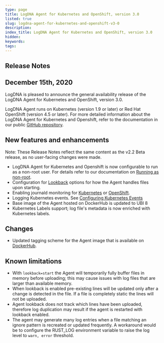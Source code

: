 ```yaml
---
type: page
title: LogDNA Agent for Kubernetes and OpenShift, version 3.0
listed: true
slug: logdna-agent-for-kubernetes-and-openshift-v3-0
description: 
index_title: LogDNA Agent for Kubernetes and OpenShift, version 3.0
hidden: 
keywords: 
tags: 
---
```





## Release Notes


## December 15th, 2020

LogDNA is pleased to announce the general availability release of the LogDNA Agent for Kubernetes and OpenShift, version 3.0.

LogDNA Agent runs on Kubernetes (version 1.9 or later) or Red Hat OpenShift (version 4.5 or later). For more detailed information about the LogDNA Agent for Kubernetes  and Openshift, refer to the documentation in our public [GitHub repository](https://github.com/logdna/logdna-agent-v2).

## New features and enhancements
Note: These Release Notes reflect the same content as the v2.2 Beta release, as no user-facing changes were made.
* LogDNA Agent for Kubernetes and Openshift is now configurable to run as a non-root user. For details refer to our documentation on [Running as non-root](https://github.com/logdna/logdna-agent-v2/tree/3.0/docs/README.md#running-as-non-root).
*  Configuration for [Lookback](https://github.com/logdna/logdna-agent-v2/tree/3.0/docs/README.md#configuring-lookback) options for how the Agent handles files upon starting.
*  Enabling journald monitoring for [Kubernetes](KUBERNETES.md#collecting-node-journald-logs) or [OpenShift](OPENSHIFT.md#collecting-node-journald-logs).
* Logging Kubernetes events. See [Configuring Kubernetes Events](https://github.com/logdna/logdna-agent-v2/tree/3.0/docs/README.md#configuring-events)
* Base image of the Agent hosted on DockerHub is updated to UBI 8
* Kubernetes Labels support; log file's metadata is now enriched with Kubernetes labels.

## Changes
* Updated tagging scheme for the Agent image that is available on [DockerHub](https://hub.docker.com/r/logdna/logdna-agent).

## Known limitations
* With `lookback=start` the Agent will temporarily fully buffer files in memory before uploading; this may cause issues with log files that are larger than available memory.
*  When lookback is enabled pre-existing lines will be updated only after a change is detected in the file. If a file is completely static the lines will not be uploaded.
* Agent lookback does not track which lines have been uploaded, therefore log duplication may result if the agent is restarted with lookback enabled.
* The agent may generate many log entries when a file matching an ignore pattern is recreated or updated frequently. A workaround would be to configure the RUST_LOG environment variable to raise the log level to `warn, error` threshold.

